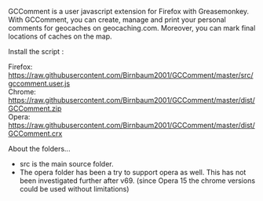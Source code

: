 GCComment is a user javascript extension for Firefox with Greasemonkey. With GCComment, you can create, manage and 
print your personal comments for geocaches on geocaching.com. Moreover, you can mark final locations of caches on 
the map.

Install the script :

Firefox: https://raw.githubusercontent.com/Birnbaum2001/GCComment/master/src/gccomment.user.js  
Chrome: https://raw.githubusercontent.com/Birnbaum2001/GCComment/master/dist/GCComment.zip  
Opera: https://raw.githubusercontent.com/Birnbaum2001/GCComment/master/dist/GCComment.crx

About the folders...
- src is the main source folder.
- The opera folder has been a try to support opera as well. This has not been investigated further after v69. (since Opera 15 the chrome versions could be used without limitations)
